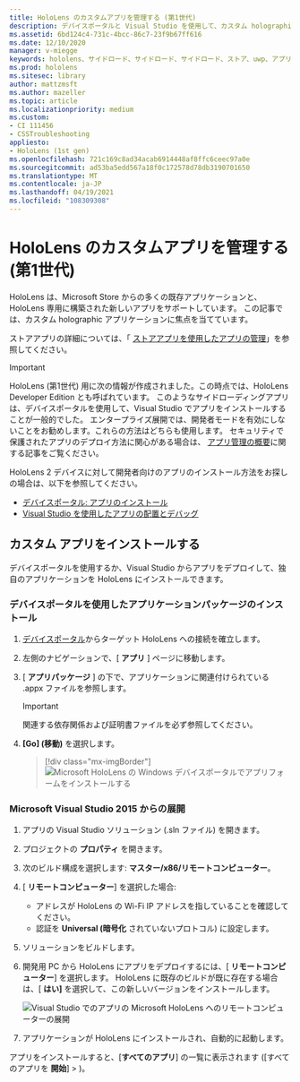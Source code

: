 ```yaml
---
title: HoloLens のカスタムアプリを管理する (第1世代)
description: デバイスポータルと Visual Studio を使用して、カスタム holographic アプリを HoloLens デバイスにインストール、アンインストール、およびサイドロードする方法について説明します。
ms.assetid: 6bd124c4-731c-4bcc-86c7-23f9b67ff616
ms.date: 12/10/2020
manager: v-miegge
keywords: hololens、サイドロード、サイドロード、サイドロード、ストア、uwp、アプリ、インストール
ms.prod: hololens
ms.sitesec: library
author: mattzmsft
ms.author: mazeller
ms.topic: article
ms.localizationpriority: medium
ms.custom:
- CI 111456
- CSSTroubleshooting
appliesto:
- HoloLens (1st gen)
ms.openlocfilehash: 721c169c8ad34acab6914448af8ffc6ceec97a0e
ms.sourcegitcommit: ad53ba5edd567a18f0c172578d78db3190701650
ms.translationtype: MT
ms.contentlocale: ja-JP
ms.lasthandoff: 04/19/2021
ms.locfileid: "108309308"
---
```

# <a name="manage-custom-apps-for-hololens-1st-gen"></a>HoloLens のカスタムアプリを管理する (第1世代)

HoloLens は、Microsoft Store からの多くの既存アプリケーションと、HoloLens 専用に構築された新しいアプリをサポートしています。 この記事では、カスタム holographic アプリケーションに焦点を当てています。  

ストアアプリの詳細については、「 [ストアアプリを使用したアプリの管理](holographic-store-apps.md)」を参照してください。

> [!IMPORTANT]
> HoloLens (第1世代) 用に次の情報が作成されました。この時点では、HoloLens Developer Edition とも呼ばれています。 このようなサイドローディングアプリは、デバイスポータルを使用して、Visual Studio でアプリをインストールすることが一般的でした。 エンタープライズ展開では、開発者モードを有効にしないことをお勧めします。これらの方法はどちらも使用します。 セキュリティで保護されたアプリのデプロイ方法に関心がある場合は、 [アプリ管理の概要](app-deploy-overview.md)に関する記事をご覧ください。
>
> HoloLens 2 デバイスに対して開発者向けのアプリのインストール方法をお探しの場合は、以下を参照してください。
> - [デバイスポータル: アプリのインストール](https://docs.microsoft.com/windows/mixed-reality/develop/platform-capabilities-and-apis/using-the-windows-device-portal#installing-an-app)
> - [Visual Studio を使用したアプリの配置とデバッグ](https://docs.microsoft.com/windows/mixed-reality/develop/platform-capabilities-and-apis/using-visual-studio)

## <a name="install-custom-apps"></a>カスタム アプリをインストールする

デバイスポータルを使用するか、Visual Studio からアプリをデプロイして、独自のアプリケーションを HoloLens にインストールできます。

### <a name="installing-an-application-package-with-the-device-portal"></a>デバイスポータルを使用したアプリケーションパッケージのインストール

1. [デバイスポータル](https://docs.microsoft.com/windows/mixed-reality/using-the-windows-device-portal)からターゲット HoloLens への接続を確立します。

1. 左側のナビゲーションで、[ **アプリ** ] ページに移動します。

1. [ **アプリパッケージ** ] の下で、アプリケーションに関連付けられている .appx ファイルを参照します。

   > [!IMPORTANT]
   > 関連する依存関係および証明書ファイルを必ず参照してください。

1. **[Go] \(移動)** を選択します。

   > [!div class="mx-imgBorder"]
   > ![Microsoft HoloLens の Windows デバイスポータルでアプリフォームをインストールする](images/deviceportal-appmanager.jpg)

### <a name="deploying-from-microsoft-visual-studio-2015"></a>Microsoft Visual Studio 2015 からの展開

1. アプリの Visual Studio ソリューション (.sln ファイル) を開きます。

1. プロジェクトの **プロパティ** を開きます。

1. 次のビルド構成を選択します: **マスター/x86/リモートコンピューター**。

1. [ **リモートコンピューター**] を選択した場合:
   - アドレスが HoloLens の Wi-Fi IP アドレスを指していることを確認してください。
   - 認証を **Universal (暗号化** されていないプロトコル) に設定します。
   
1. ソリューションをビルドします。

1. 開発用 PC から HoloLens にアプリをデプロイするには、[ **リモートコンピューター**] を選択します。 HoloLens に既存のビルドが既に存在する場合は、[ **はい]** を選択して、この新しいバージョンをインストールします。  

   ![Visual Studio でのアプリの Microsoft HoloLens へのリモートコンピューターの展開](images/vs2015-remotedeployment.jpg)  
   
1. アプリケーションが HoloLens にインストールされ、自動的に起動します。

アプリをインストールすると、[**すべてのアプリ**] の一覧に表示されます ([すべてのアプリを **開始**]  >  )。
